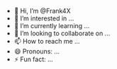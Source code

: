 - 👋 Hi, I’m @Frank4X
- 👀 I’m interested in ...
- 🌱 I’m currently learning ...
- 💞️ I’m looking to collaborate on ...
- 📫 How to reach me ...
- 😄 Pronouns: ...
- ⚡ Fun fact: ...

<!---
Frank4X/Frank4X is a ✨ special ✨ repository because its `README.md` (this file) appears on your GitHub profile.
You can click the Preview link to take a look at your changes.
--->
